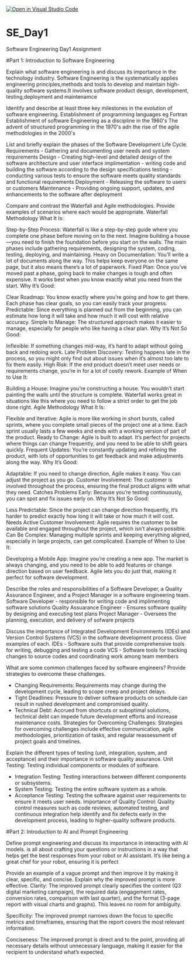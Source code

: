 [![Open in Visual Studio Code](https://classroom.github.com/assets/open-in-vscode-2e0aaae1b6195c2367325f4f02e2d04e9abb55f0b24a779b69b11b9e10269abc.svg)](https://classroom.github.com/online_ide?assignment_repo_id=15565795&assignment_repo_type=AssignmentRepo)
# SE_Day1
Software Engineering Day1 Assignment

#Part 1: Introduction to Software Engineering

Explain what software engineering is and discuss its importance in the technology industry.
Software Engineering is the systematically  applies engineering principles,methods and tools to develop and maintain high-quality software  systems.It involves software product design, development, testing,deployment and maintenamce

Identify and describe at least three key milestones in the evolution of software engineering.
Establishment of programming languages eg Fortran
Establishment of software Engineering as a discipline in the 1960's
The advent of structured programming in the 1970's adn the rise of the agile methodologies in the 2000's

List and briefly explain the phases of the Software Development Life Cycle.
Requirements - Gathering and documenting user needs and  system requirements
Design - Creating high-level and detailed design of the software architecture and user interface
implimentation - writing code and building the software according to the design specifications
testing - conducting various tests to ensure the software meets quality standards and functional requirements
Deployment - Releasing the software to users or customers
Maintenance  - Providing ongoing support, updates, and enhancements to the software after deployment


Compare and contrast the Waterfall and Agile methodologies. Provide examples of scenarios where each would be appropriate.
Waterfall Methodology
What It Is:

Step-by-Step Process: Waterfall is like a step-by-step guide where you complete one phase before moving on to the next. Imagine building a house—you need to finish the foundation before you start on the walls. The main phases include gathering requirements, designing the system, coding, testing, deploying, and maintaining.
Heavy on Documentation: You’ll write a lot of documents along the way. This helps keep everyone on the same page, but it also means there’s a lot of paperwork.
Fixed Plan: Once you’ve moved past a phase, going back to make changes is tough and often expensive. It works best when you know exactly what you need from the start.
Why It’s Good:

Clear Roadmap: You know exactly where you’re going and how to get there. Each phase has clear goals, so you can easily track your progress.
Predictable: Since everything is planned out from the beginning, you can estimate how long it will take and how much it will cost with relative accuracy.
Simple to Manage: The structured approach makes it easier to manage, especially for people who like having a clear plan.
Why It’s Not So Good:

Inflexible: If something changes mid-way, it’s hard to adapt without going back and redoing work.
Late Problem Discovery: Testing happens late in the process, so you might only find out about issues when it’s almost too late to fix them easily.
High Risk: If the end product doesn’t meet user needs or requirements change, you’re in for a lot of costly rework.
Example of When to Use It:

Building a House: Imagine you’re constructing a house. You wouldn’t start painting the walls until the structure is complete. Waterfall works great in situations like this where you need to follow a strict order to get the job done right.
Agile Methodology
What It Is:

Flexible and Iterative: Agile is more like working in short bursts, called sprints, where you complete small pieces of the project one at a time. Each sprint usually lasts a few weeks and ends with a working version of part of the product.
Ready to Change: Agile is built to adapt. It’s perfect for projects where things can change frequently, and you need to be able to shift gears quickly.
Frequent Updates: You’re constantly updating and refining the product, with lots of opportunities to get feedback and make adjustments along the way.
Why It’s Good:

Adaptable: If you need to change direction, Agile makes it easy. You can adjust the project as you go.
Customer Involvement: The customer is involved throughout the process, ensuring the final product aligns with what they need.
Catches Problems Early: Because you’re testing continuously, you can spot and fix issues early on.
Why It’s Not So Good:

Less Predictable: Since the project can change direction frequently, it’s harder to predict exactly how long it will take or how much it will cost.
Needs Active Customer Involvement: Agile requires the customer to be available and engaged throughout the project, which isn’t always possible.
Can Be Complex: Managing multiple sprints and keeping everything aligned, especially in large projects, can get complicated.
Example of When to Use It:

Developing a Mobile App: Imagine you’re creating a new app. The market is always changing, and you need to be able to add features or change direction based on user feedback. Agile lets you do just that, making it perfect for software development.

Describe the roles and responsibilities of a Software Developer, a Quality Assurance Engineer, and a Project Manager in a software engineering team.
Software Developer - responsible for writing code and implimenting software solutions
Quality Assuarance Engineer - Ensures software quality by designing and executing test plans
Project Manager - Oversees the planning, execution, and delivery of sofware projects

Discuss the importance of Integrated Development Environments (IDEs) and Version Control Systems (VCS) in the software development process. Give examples of each.
IDEs - Software suits that provide comprehensive tools for writing, debugging and testing a code
VCS - Software tools for tracking changes to source codes and coordinating work among team members

What are some common challenges faced by software engineers? Provide strategies to overcome these challenges.
  - Changing Requirements: Requirements may change during the development cycle, leading to scope creep and project delays.
  - Tight Deadlines: Pressure to deliver software products on schedule can result in rushed development and compromised quality.
  - Technical Debt: Accrued from shortcuts or suboptimal solutions, technical debt can impede future development efforts and increase maintenance costs.
Strategies for Overcoming Challenges: Strategies for overcoming challenges include effective communication, agile methodologies, prioritization of tasks, and regular reassessment of project goals and timelines.


Explain the different types of testing (unit, integration, system, and acceptance) and their importance in software quality assurance.
Unit Testing: Testing individual components or modules of software.
  - Integration Testing: Testing interactions between different components or subsystems.
  - System Testing: Testing the entire software system as a whole.
  - Acceptance Testing: Testing the software against user requirements to ensure it meets user needs.
Importance of Quality Control: Quality control measures such as code reviews, automated testing, and continuous integration help identify and fix defects early in the development process, leading to higher-quality software products.

#Part 2: Introduction to AI and Prompt Engineering


Define prompt engineering and discuss its importance in interacting with AI models.
 is all about crafting your questions or instructions in a way that helps get the best responses from your robot or AI assistant. It’s like being a great chef for your robot, ensuring it is perfect

Provide an example of a vague prompt and then improve it by making it clear, specific, and concise. Explain why the improved prompt is more effective.
Clarity: The improved prompt clearly specifies the content (Q3 digital marketing campaign), the required data (engagement rates, conversion rates, comparison with last quarter), and the format (3-page report with visual charts and graphs). This leaves no room for ambiguity.

Specificity: The improved prompt narrows down the focus to specific metrics and timeframes, ensuring that the report covers the most relevant information.

Conciseness: The improved prompt is direct and to the point, providing all necessary details without unnecessary language, making it easier for the recipient to understand what’s expected.
